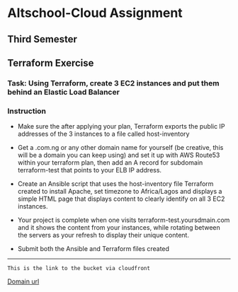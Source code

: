 # Altschool-Cloud Assignment 

## Third Semester

## Terraform Exercise

### Task: Using Terraform, create 3 EC2 instances and put them behind an Elastic Load Balancer

### Instruction

- Make sure the after applying your plan, Terraform exports the public IP addresses of the 3 instances to a file called host-inventory

- Get a .com.ng or any other domain name for yourself (be creative, this will be a domain you can keep using) and set it up with AWS Route53 within your terraform plan, then add an A record for subdomain terraform-test that points to your ELB IP address.

- Create an Ansible script that uses the host-inventory file Terraform created to install Apache, set timezone to Africa/Lagos and displays a simple HTML page that displays content to clearly identify on all 3 EC2 instances.

- Your project is complete when one visits terraform-test.yoursdmain.com and it shows the content from your instances, while rotating between the servers as your refresh to display their unique content.

- Submit both the Ansible and Terraform files created

---

```
This is the link to the bucket via cloudfront
```

[Domain url](http://seyiakinnawo.live)

```

